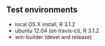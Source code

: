 ## Test environments
* local OS X install, R 3.1.2
* ubuntu 12.04 (on travis-ci), R 3.1.2
* win-builder (devel and release)
